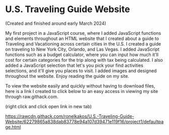 # U.S. Traveling Guide Website

(Created and finished around early March 2024)

My first project in a JavaScript course, where I added JavaScript functions and elements throughout an HTML website that I created about a guide to Traveling and Vacationing across certain cities in the U.S. I created a guide on traveling to New York City, Orlando, and Las Vegas. I added JavaScript functions such as a budget calculator, where you can input how much it'll cost for certain categories for the trip along with tax being calculated. I also added a JavaScript selection that let's you pick your find activities selections, and it'll give you places to visit. I added images and designed throughout the website. Enjoy reading the guide on my site.

To view the website easily and quickly without having to download files, here is a link I created to click below to an easy access in viewing my site through raw.githack.com.

(right click and click open link in new tab)

https://rawcdn.githack.com/ronelkakos/U.S.-Traveling-Guide-Website/62279865a838dab83778e94a107d39471e119f16/project1/defaultpage.html
